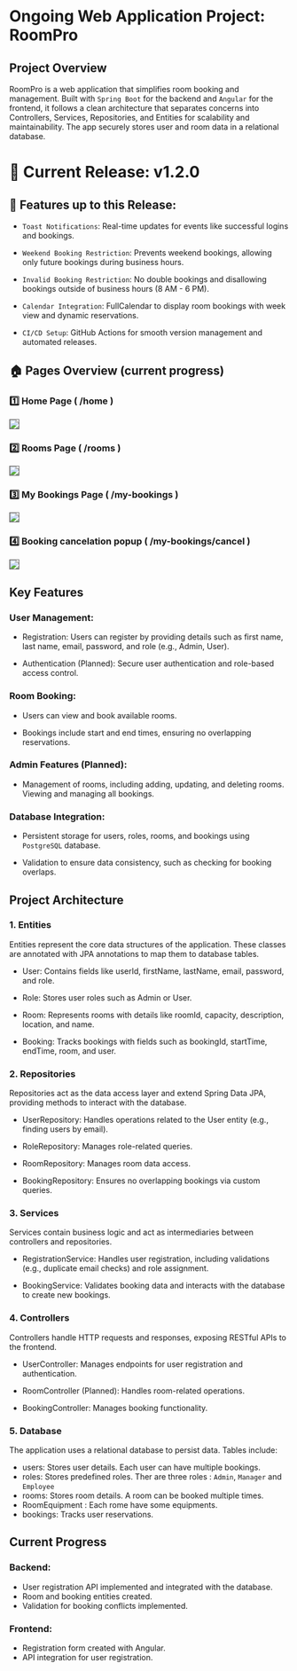 # Ongoing Web Application Project: RoomPro

## Project Overview

RoomPro is a web application that simplifies room booking and management. Built with `Spring Boot` for the backend and `Angular` for the frontend, it follows a clean architecture that separates concerns into Controllers, Services, Repositories, and Entities for scalability and maintainability. The app securely stores user and room data in a relational database.

# 🚀 Current Release: v1.2.0
## 🎉 Features up to this Release:

- `Toast Notifications`: Real-time updates for events like successful logins and bookings.

- `Weekend Booking Restriction`: Prevents weekend bookings, allowing only future bookings during business hours.

- `Invalid Booking Restriction`: No double bookings and disallowing bookings outside of business hours (8 AM - 6 PM).

- `Calendar Integration`: FullCalendar to display room bookings with week view and dynamic reservations.

- `CI/CD Setup`: GitHub Actions for smooth version management and automated releases.

## 🏠 Pages Overview (current progress)

### 1️⃣ Home Page ( /home )


<img src="imgs_readme/home.png" style="border: 1px solid #666666; !important;">

### 2️⃣ Rooms Page ( /rooms )

<img src="imgs_readme/meeting_rooms.png" style="border: 1px solid #666666; !important;">


### 3️⃣ My Bookings Page ( /my-bookings )

<img src="imgs_readme/my_bookings.png" style="border: 1px solid #666666; !important;">


### 4️⃣ Booking cancelation popup ( /my-bookings/cancel )

<img src="imgs_readme/my_bookings_cancel.png" style="border: 1px solid #666666; !important;">


## Key Features

### User Management:

 - Registration: Users can register by providing details such as first name, last name, email, password, and role (e.g., Admin, User).

 - Authentication (Planned): Secure user authentication and role-based access control.

### Room Booking:

 - Users can view and book available rooms.

 - Bookings include start and end times, ensuring no overlapping reservations.

### Admin Features (Planned):

 - Management of rooms, including adding, updating, and deleting rooms.
Viewing and managing all bookings.

### Database Integration:

 - Persistent storage for users, roles, rooms, and bookings using `PostgreSQL` database.

 - Validation to ensure data consistency, such as checking for booking overlaps.



## Project Architecture

### 1. Entities
Entities represent the core data structures of the application. These classes are annotated with JPA annotations to map them to database tables.

 - User: Contains fields like userId, firstName, lastName, email, password, and role.

 - Role: Stores user roles such as Admin or User.

 - Room: Represents rooms with details like roomId, capacity, description, location, and name.

 - Booking: Tracks bookings with fields such as bookingId, startTime, endTime, room, and user.

### 2. Repositories
Repositories act as the data access layer and extend Spring Data JPA, providing methods to interact with the database.
 
 - UserRepository: Handles operations related to the User entity (e.g., finding users by email).
 
 - RoleRepository: Manages role-related queries.
 
 - RoomRepository: Manages room data access.
 
 - BookingRepository: Ensures no overlapping bookings via custom queries.

### 3. Services
Services contain business logic and act as intermediaries between controllers and repositories.
 
 - RegistrationService: Handles user registration, including validations (e.g., duplicate email checks) and role assignment.
 
 - BookingService: Validates booking data and interacts with the database to create new bookings.

### 4. Controllers
Controllers handle HTTP requests and responses, exposing RESTful APIs to the frontend.

 
 - UserController: Manages endpoints for user registration and authentication.
 
 - RoomController (Planned): Handles room-related operations.
 
 - BookingController: Manages booking functionality.

### 5. Database
The application uses a relational database to persist data. Tables include:

 - users: Stores user details. Each user can have multiple bookings.
 - roles: Stores predefined roles. Ther are three roles : `Admin`, `Manager` and `Employee`
 - rooms: Stores room details. A room can be booked multiple times.
 - RoomEquipment : Each rome have some equipments.
 - bookings: Tracks user reservations.


## Current Progress
### Backend:

- User registration API implemented and integrated with the database.
- Room and booking entities created.
- Validation for booking conflicts implemented.

### Frontend:

- Registration form created with Angular.
- API integration for user registration.